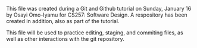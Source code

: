 This file was created during a Git and Github tutorial on Sunday, January 16
by Osayi Omo-Iyamu for CS257: Software Design. A respository has been created
in addition, also as part of the tutorial. 

This file will be used to practice editing, staging, and commiting files,
as well as other interactions with the git repository.
